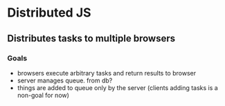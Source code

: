 # Distributed JS

## Distributes tasks to multiple browsers

### Goals
- browsers execute arbitrary tasks and return results to browser
- server manages queue. from db?
- things are added to queue only by the server (clients adding tasks
  is a non-goal for now)

